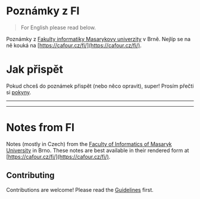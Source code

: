 # Poznámky z FI

> For English please read below.

Poznámky z [Fakulty informatiky Masarykovy univerzity](https://www.fi.muni.cz/) v Brně. Nejlíp se na ně kouká na [https://cafour.cz/fi/](https://cafour.cz/fi/).

# Jak přispět

Pokud chceš do poznámek přispět (nebo něco opravit), super! Prosím přečti si [pokyny](contributing.md).

---
---

# Notes from FI

Notes (mostly in Czech) from the [Faculty of Informatics of Masaryk University](https://www.fi.muni.cz/) in Brno. These notes are best available in their rendered form at [https://cafour.cz/fi/](https://cafour.cz/fi/).

## Contributing

Contributions are welcome! Please read the [Guidelines](contributing.md) first.

